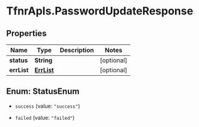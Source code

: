 # TfnrApIs.PasswordUpdateResponse

## Properties
Name | Type | Description | Notes
------------ | ------------- | ------------- | -------------
**status** | **String** |  | [optional] 
**errList** | [**ErrList**](ErrList.md) |  | [optional] 


<a name="StatusEnum"></a>
## Enum: StatusEnum


* `success` (value: `"success"`)

* `failed` (value: `"failed"`)




